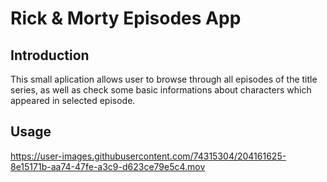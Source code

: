 # Rick & Morty Episodes App

## Introduction
  This small aplication allows user to browse through all episodes of the title series, as well as check some basic informations about characters which appeared in selected episode. 
 
## Usage
  




https://user-images.githubusercontent.com/74315304/204161625-8e15171b-aa74-47fe-a3c9-d623ce79e5c4.mov

